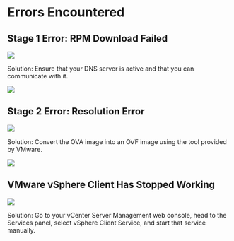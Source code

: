 # Errors Encountered

## Stage 1 Error: RPM Download Failed

![](https://github.com/JonmarCorpuz/SecondBrain/blob/main/Assets/VCSA%20Error%203.png)

Solution: Ensure that your DNS server is active and that you can communicate with it.

![](https://github.com/JonmarCorpuz/SecondBrain/blob/main/Assets/Whitespace.png)

## Stage 2 Error: Resolution Error

![](https://github.com/JonmarCorpuz/SecondBrain/blob/main/Assets/VCSA%20Error%201.jpg)

Solution: Convert the OVA image into an OVF image using the tool provided by VMware.

![](https://github.com/JonmarCorpuz/SecondBrain/blob/main/Assets/Whitespace.png)

## VMware vSphere Client Has Stopped Working

![](https://github.com/JonmarCorpuz/SecondBrain/blob/main/Assets/VCSA%20Error%202.png)

Solution: Go to your vCenter Server Management web console, head to the Services panel, select vSphere Client Service, and start that service manually.
